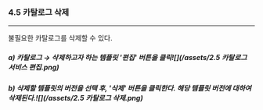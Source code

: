 ### 4.5 카탈로그 삭제

---

불필요한 카탈로그를 삭제할 수 있다.

##### a\) 카탈로그 → 삭제하고자 하는 템플릿 '편집' 버튼을 클릭![](/assets/2.5 카탈로그 서비스 편집.png)

##### b\) 삭제할 템플릿의 버전을 선택 후, '삭제' 버튼을 클릭한다. 해당 템플릿 버전에 대하여 삭제된다.![](/assets/2.5 카탈로그 삭제.png)



